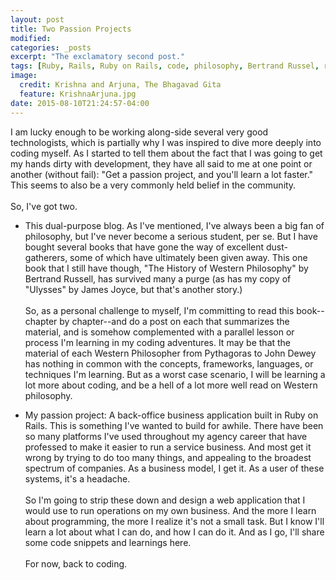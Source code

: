 ```yaml
---
layout: post
title: Two Passion Projects
modified:
categories: _posts
excerpt: "The exclamatory second post."
tags: [Ruby, Rails, Ruby on Rails, code, philosophy, Bertrand Russel, reading, learning]
image:
  credit: Krishna and Arjuna, The Bhagavad Gita
  feature: KrishnaArjuna.jpg
date: 2015-08-10T21:24:57-04:00
---
```

I am lucky enough to be working along-side several very good technologists, which is partially why I was inspired to dive more deeply into coding myself. As I started to tell them about the fact that I was going to get my hands dirty with development, they have all said to me at one point or another (without fail): "Get a passion project, and you'll learn a lot faster." This seems to also be a very commonly held belief in the community.
<br /><br />
So, I've got two.

* This dual-purpose blog. As I've mentioned, I've always been a big fan of philosophy, but I've never become a serious student, per se. But I have bought several books that have gone the way of excellent dust-gatherers, some of which have ultimately been given away. This one book that I still have though, "The History of Western Philosophy" by Bertrand Russell, has survived many a purge (as has my copy of "Ulysses" by James Joyce, but that's another story.)
<br /><br />
So, as a personal challenge to myself, I'm committing to read this book--chapter by chapter--and do a post on each that summarizes the material, and is somehow complemented with a parallel lesson or process I'm learning in my coding adventures. It may be that the material of each Western Philosopher from Pythagoras to John Dewey has nothing in common with the concepts, frameworks, languages, or techniques I'm learning. But as a worst case scenario, I will be learning a lot more about coding, and be a hell of a lot more well read on Western philosophy.

* My passion project: A back-office business application built in Ruby on Rails. This is something I've wanted to build for awhile. There have been so many platforms I've used throughout my agency career that have professed to make it easier to run a service business. And most get it wrong by trying to do too many things, and appealing to the broadest spectrum of companies. As a business model, I get it. As a user of these systems, it's a headache.
<br /><br />
So I'm going to strip these down and design a web application that I would use to run operations on my own business. And the more I learn about programming, the more I realize it's not a small task. But I know I'll learn a lot about what I can do, and how I can do it. And as I go, I'll share some code snippets and learnings here.
<br /><br />
For now, back to coding.
